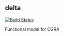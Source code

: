 delta
-----
[![Build Status](https://travis-ci.com/StanfordAHA/delta.svg?branch=master)](https://travis-ci.com/StanfordAHA/delta)

Functional model for CGRA
